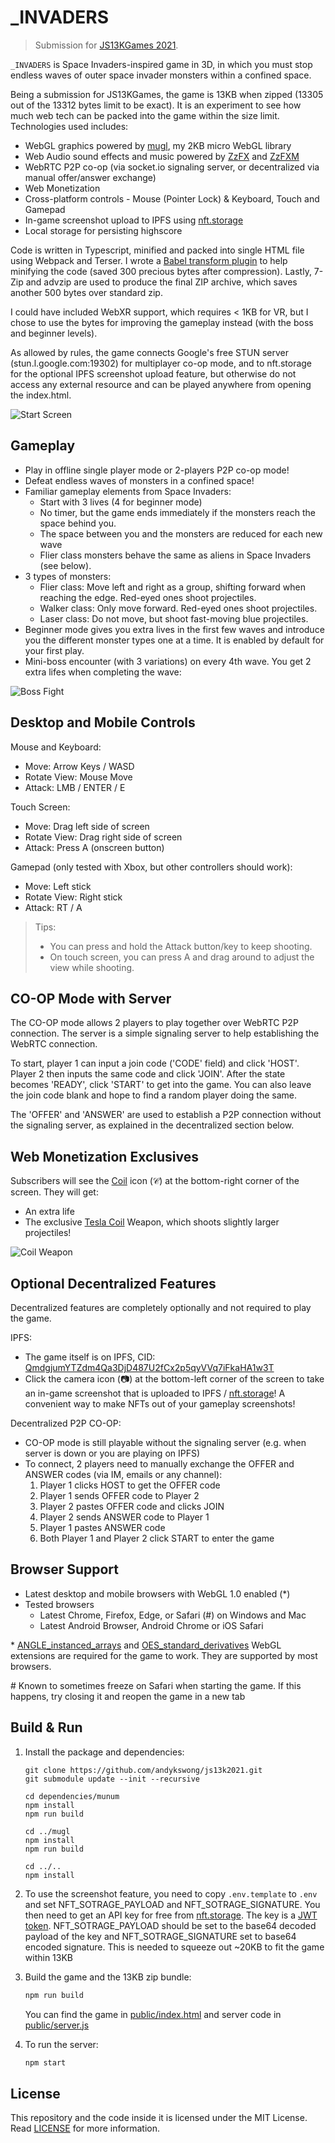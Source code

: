# _INVADERS

> Submission for [JS13KGames 2021](http://js13kgames.com/).

`_INVADERS` is Space Invaders-inspired game in 3D, in which you must stop endless waves of outer space invader monsters within a confined space.

Being a submission for JS13KGames, the game is 13KB when zipped (13305 out of the 13312 bytes limit to be exact). It is an experiment to see how much web tech can be packed into the game within the size limit. Technologies used includes:
- WebGL graphics powered by [mugl](https://github.com/andykswong/mugl), my 2KB micro WebGL library
- Web Audio sound effects and music powered by [ZzFX](https://github.com/KilledByAPixel/ZzFX) and [ZzFXM](https://keithclark.github.io/ZzFXM/)
- WebRTC P2P co-op (via socket.io signaling server, or decentralized via manual offer/answer exchange)
- Web Monetization
- Cross-platform controls - Mouse (Pointer Lock) & Keyboard, Touch and Gamepad
- In-game screenshot upload to IPFS using [nft.storage](https://nft.storage/)
- Local storage for persisting highscore

Code is written in Typescript, minified and packed into single HTML file using Webpack and Terser. I wrote a [Babel transform plugin](./babel.transform.cjs) to help minifying the code (saved 300 precious bytes after compression). Lastly, 7-Zip and advzip are used to produce the final ZIP archive, which saves another 500 bytes over standard zip.

I could have included WebXR support, which requires < 1KB for VR, but I chose to use the bytes for improving the gameplay instead (with the boss and beginner levels).

As allowed by rules, the game connects Google's free STUN server (stun.l.google.com:19302) for multiplayer co-op mode, and to nft.storage for the optional IPFS screenshot upload feature, but otherwise do not access any external resource and can be played anywhere from opening the index.html.

![Start Screen](screenshots/start.png)

## Gameplay
- Play in offline single player mode or 2-players P2P co-op mode!
- Defeat endless waves of monsters in a confined space!
- Familiar gameplay elements from Space Invaders:
  - Start with 3 lives (4 for beginner mode)
  - No timer, but the game ends immediately if the monsters reach the space behind you.
  - The space between you and the monsters are reduced for each new wave
  - Flier class monsters behave the same as aliens in Space Invaders (see below).
- 3 types of monsters:
  - Flier class: Move left and right as a group, shifting forward when reaching the edge. Red-eyed ones shoot projectiles.
  - Walker class: Only move forward. Red-eyed ones shoot projectiles.
  - Laser class: Do not move, but shoot fast-moving blue projectiles.
- Beginner mode gives you extra lives in the first few waves and introduce you the different monster types one at a time. It is enabled by default for your first play.
- Mini-boss encounter (with 3 variations) on every 4th wave. You get 2 extra lifes when completing the wave:

![Boss Fight](screenshots/boss.png)

## Desktop and Mobile Controls
Mouse and Keyboard:
- Move: Arrow Keys / WASD
- Rotate View: Mouse Move
- Attack: LMB / ENTER / E

Touch Screen:
- Move: Drag left side of screen
- Rotate View: Drag right side of screen
- Attack: Press A (onscreen button)

Gamepad (only tested with Xbox, but other controllers should work):
- Move: Left stick
- Rotate View: Right stick
- Attack: RT / A

> Tips:
> - You can press and hold the Attack button/key to keep shooting.
> - On touch screen, you can press A and drag around to adjust the view while shooting.

## CO-OP Mode with Server
The CO-OP mode allows 2 players to play together over WebRTC P2P connection.
The server is a simple signaling server to help establishing the WebRTC connection.

To start, player 1 can input a join code ('CODE' field) and click 'HOST'. Player 2 then inputs the same code and click 'JOIN'. After the state becomes 'READY', click 'START' to get into the game. You can also leave the join code blank and hope to find a random player doing the same.

The 'OFFER' and 'ANSWER' are used to establish a P2P connection without the signaling server, as explained in the decentralized section below.

## Web Monetization Exclusives
Subscribers will see the [Coil](https://coil.com/) icon (𝒞) at the bottom-right corner of the screen. They will get:
- An extra life
- The exclusive [Tesla Coil](https://cnc.fandom.com/wiki/Tesla_coil_(Red_Alert_1)) Weapon, which shoots slightly larger projectiles!

![Coil Weapon](screenshots/coil.png)

## Optional Decentralized Features
Decentralized features are completely optionally and not required to play the game.

IPFS:
- The game itself is on IPFS, CID: [QmdgjumYTZdm4Qa3DjD487U2fCx2p5qyVVq7iFkaHA1w3T](https://cloudflare-ipfs.com/ipfs/QmdgjumYTZdm4Qa3DjD487U2fCx2p5qyVVq7iFkaHA1w3T)
- Click the camera icon (📷) at the bottom-left corner of the screen to take an in-game screenshot that is uploaded to IPFS / [nft.storage](https://nft.storage/)! A convenient way to make NFTs out of your gameplay screenshots!

Decentralized P2P CO-OP:
- CO-OP mode is still playable without the signaling server (e.g. when server is down or you are playing on IPFS)
- To connect, 2 players need to manually exchange the OFFER and ANSWER codes (via IM, emails or any channel):
  1. Player 1 clicks HOST to get the OFFER code
  1. Player 1 sends OFFER code to Player 2
  1. Player 2 pastes OFFER code and clicks JOIN
  1. Player 2 sends ANSWER code to Player 1
  1. Player 1 pastes ANSWER code
  1. Both Player 1 and Player 2 click START to enter the game

## Browser Support
- Latest desktop and mobile browsers with WebGL 1.0 enabled (*)
- Tested browsers
  - Latest Chrome, Firefox, Edge, or Safari (#) on Windows and Mac
  - Latest Android Browser, Android Chrome or iOS Safari

\* [ANGLE_instanced_arrays](https://developer.mozilla.org/en-US/docs/Web/API/ANGLE_instanced_arrays) and [OES_standard_derivatives](https://developer.mozilla.org/en-US/docs/Web/API/OES_standard_derivatives) WebGL extensions are required for the game to work. They are supported by most browsers.

\# Known to sometimes freeze on Safari when starting the game. If this happens, try closing it and reopen the game in a new tab

## Build & Run
1. Install the package and dependencies:
    ```
    git clone https://github.com/andykswong/js13k2021.git
    git submodule update --init --recursive

    cd dependencies/munum
    npm install
    npm run build

    cd ../mugl
    npm install
    npm run build

    cd ../..
    npm install
    ```
1. To use the screenshot feature, you need to copy `.env.template` to `.env` and set NFT_SOTRAGE_PAYLOAD and NFT_SOTRAGE_SIGNATURE. You then need to get an API key for free from [nft.storage](https://nft.storage/). The key is a [JWT token](https://jwt.io/). NFT_SOTRAGE_PAYLOAD should be set to the base64 decoded payload of the key and NFT_SOTRAGE_SIGNATURE set to base64 encoded signature. This is needed to squeeze out ~20KB to fit the game within 13KB

1. Build the game and the 13KB zip bundle:
    ```sh
    npm run build
    ```
    You can find the game in [public/index.html](./public/index.html) and server code in [public/server.js](./public/server.js)

1. To run the server:
    ```sh
    npm start
    ```

## License
This repository and the code inside it is licensed under the MIT License. Read [LICENSE](./LICENSE) for more information.
